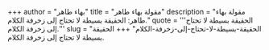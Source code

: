 +++
author = "بهاء طاهر"
title = "مقولة بهاء طاهر"
description = "مقولة بهاء طاهر: الحقيقة بسيطة لا تحتاج إلى زخرفة الكلام."
quote = '''الحقيقة بسيطة لا تحتاج إلى زخرفة الكلام.'''
slug = "الحقيقة-بسيطة-لا-تحتاج-إلى-زخرفة-الكلام"
+++
الحقيقة بسيطة لا تحتاج إلى زخرفة الكلام.
